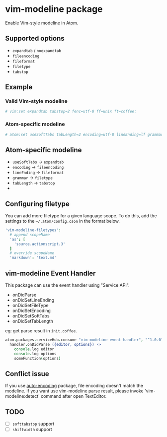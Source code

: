# vim-modeline package

Enable Vim-style modeline in Atom.

## Supported options

- `expandtab` / `noexpandtab`
- `fileencoding`
- `fileformat`
- `filetype`
- `tabstop`

## Example

### Valid Vim-style modeline

```coffeescript
# vim:set expandtab tabstop=2 fenc=utf-8 ff=unix ft=coffee:
```

### Atom-specific modeline

```coffeescript
# atom:set useSoftTabs tabLength=2 encoding=utf-8 lineEnding=lf grammar=coffee:
```

## Atom-specific modeline

- `useSoftTabs` -> `expandtab`
- `encoding` -> `fileencoding`
- `lineEnding` -> `fileformat`
- `grammar` -> `filetype`
- `tabLength` -> `tabstop`
-
## Configuring filetype

You can add more filetype for a given language scope.
To do this, add the settings to the `~/.atom/config.cson` in the format below.

```coffeescript
'vim-modeline-filetypes':
  # append scopeName
  'as': [
    'source.actionscript.3'
  ]
  # override scopeName
  'markdown': 'text.md'
```

## vim-modeline Event Handler

This package can use the event handler using "Service API".

- onDidParse
- onDidSetLineEnding
- onDidSetFileType
- onDidSetEncoding
- onDidSetSoftTabs
- onDidSetTabLength

eg: get parse result in `init.coffee`.

```coffeescript
atom.packages.serviceHub.consume "vim-modeline-event-handler", "^1.0.0", (handler) ->
  handler.onDidParse ({editor, options}) ->
    console.log editor
    console.log options
    someFunction(options)
```

## Conflict issue

If you use [auto-encoding](https://atom.io/packages/auto-encoding) package, file encoding doesn't match the modeline.
If you want use vim-modeline parse result, please invoke 'vim-modeline:detect' command after open TextEditor.

## TODO

- [ ] `softtabstop` support
- [ ] `shiftwidth` support

